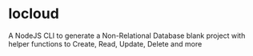 # locloud
A NodeJS CLI to generate a Non-Relational Database blank project with helper functions to Create, Read, Update, Delete and more
